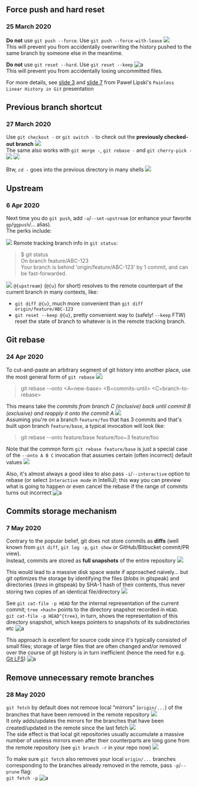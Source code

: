## Force push and hard reset
### 25 March 2020

**Do not** use `git push --force`. Use `git push --force-with-lease` ![](muscle) <br/>
This will prevent you from accidentally overwriting the history pushed to the same branch by someone else in the meantime.

**Do not** use `git reset --hard`. Use `git reset --keep` ![a](hard-hat-parrot) <br/>
This will prevent you from accidentally losing uncommitted files.

For more details, see [slide 3](http://slides.com/plipski/git-linear-history#/3) and [slide 7](http://slides.com/plipski/git-linear-history#/7)
from Paweł Lipski's `Painless Linear History in Git` presentation


## Previous branch shortcut
### 27 March 2020

Use `git checkout -` or `git switch -` to check out the **previously checked-out branch** ![](leftwards_arrow_with_hook) <br/>
The same also works with `git merge -`, `git rebase -` and `git cherry-pick -` ![](cherries) ![](pick)

Btw, `cd -` goes into the previous directory in many shells ![](bash)


## Upstream
### 6 Apr 2020

Next time you do `git push`, add `-u`/`--set-upstream` (or enhance your favorite `gp`/`ggpush`/... alias).<br/>
The perks include:

![](one)  Remote tracking branch info in `git status`:

> $ git status<br/>
> On branch feature/ABC-123<br/>
> Your branch is behind 'origin/feature/ABC-123' by 1 commit, and can be fast-forwarded.

![](two)  `@{upstream}` (`@{u}` for short) resolves to the remote counterpart of the current branch in many contexts, like:
* `git diff @{u}`, much more convenient than `git diff origin/feature/ABC-123`
* `git reset --keep @{u}`, pretty convenient way to (safely! `--keep` FTW) reset the state of branch to whatever is in the remote tracking branch.


## Git rebase
### 24 Apr 2020

To cut-and-paste an arbitrary segment of git history into
another place, use the most general form of `git rebase` ![](scissors):

> git rebase --onto <A=new-base> <B=commits-until> <C=branch-to-rebase>

This means take the _commits from branch C (inclusive) back until
commit B (exclusive) and reapply it onto  the commit A_ ![](krakow) <br/>
Assuming you're on a branch `feature/foo` that has 3 commits
and that's built upon branch `feature/base`, a typical
invocation will look like:

> git rebase --onto feature/base feature/foo~3 feature/foo

Note that the common form `git rebase feature/base`
is just a special case of the `--onto A B C`
invocation that assumes certain (often incorrect)
default values ![](fuggg)

Also, it's almost always a good idea to also
pass `-i`/`--interactive` option to rebase (or select
`Interactive mode` in IntelliJ); this way you can
preview what is going to happen or even cancel
the rebase if the range of commits turns out
incorrect ![a](worg-brom-gome)


## Commits storage mechanism
### 7 May 2020

Contrary to the popular belief, git does not store
commits as **diffs** (well known from `git diff`,
`git log -p`, `git show` or GitHub/Bitbucket commit/PR view). <br/>
Instead, commits are stored as **full snapshots**
of the entire repository ![](camera_with_flash)

This would lead to a massive disk space waste if
approached naively... but git optimizes the storage
by identifying the files (_blobs_ in gitspeak) and
directories (_trees_ in gitspeak) by SHA-1 hash of
their contents, thus never storing two copies of
an identical file/directory ![](fashtag)

See `git cat-file -p HEAD` for the internal representation
of the current commit; `tree <hash>` points to the
directory snapshot recorded in `HEAD`. <br/>
`git cat-file -p HEAD^{tree}`, in turn, shows the
representation of this directory snapshot, which
keeps pointers to snapshots of its subdirectories etc ![a](nyan-cat)

This approach is excellent for source code since it's
typically consisted of small files; storage of large
files that are often changed and/or removed over the
course of git history is in turn inefficient (hence
the need for e.g. [Git LFS](https://git-lfs.github.com/)) ![a](github-parrot)


## Remove unnecessary remote branches
### 28 May 2020

`git fetch` by default does not remove
local "mirrors" (`origin/...`) of the
branches that have been removed in the
remote repository ![](wastebasket) <br/>
It only adds/updates the mirrors for the
branches that have been created/updated
in the remote since the last fetch ![](arrow_down) <br/>
The side effect is that local git repositories
usually accumulate a massive number of useless
mirrors even after their counterparts are long
gone from the remote repository
(see `git branch -r` in your repo now) ![](fuggg)

To make sure `git fetch` also removes your local
`origin/...` branches corresponding to the branches
already removed in the remote, pass `-p`/`--prune` flag: <br/>
`git fetch -p` ![a](rhytmical-parrot)
